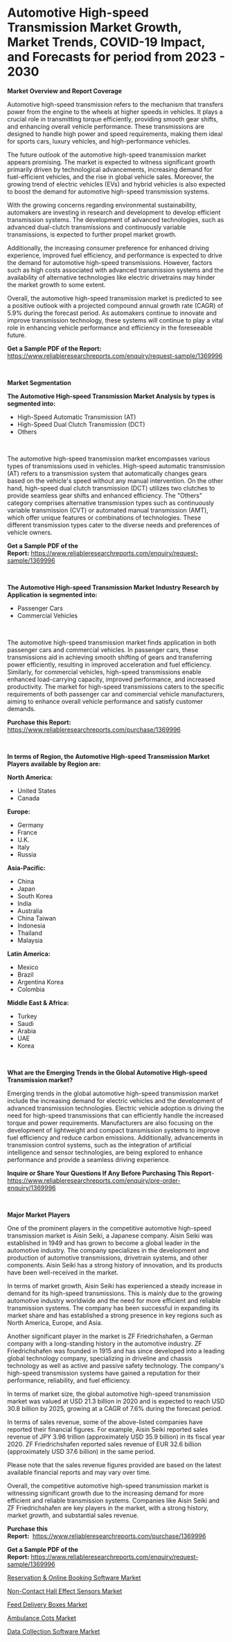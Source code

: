 <p><h1>Automotive High-speed Transmission Market Growth, Market Trends, COVID-19 Impact, and Forecasts for period from 2023 - 2030</h1></p><p><strong>Market Overview and Report Coverage</strong></p>
<p><p>Automotive high-speed transmission refers to the mechanism that transfers power from the engine to the wheels at higher speeds in vehicles. It plays a crucial role in transmitting torque efficiently, providing smooth gear shifts, and enhancing overall vehicle performance. These transmissions are designed to handle high power and speed requirements, making them ideal for sports cars, luxury vehicles, and high-performance vehicles.</p><p>The future outlook of the automotive high-speed transmission market appears promising. The market is expected to witness significant growth primarily driven by technological advancements, increasing demand for fuel-efficient vehicles, and the rise in global vehicle sales. Moreover, the growing trend of electric vehicles (EVs) and hybrid vehicles is also expected to boost the demand for automotive high-speed transmission systems.</p><p>With the growing concerns regarding environmental sustainability, automakers are investing in research and development to develop efficient transmission systems. The development of advanced technologies, such as advanced dual-clutch transmissions and continuously variable transmissions, is expected to further propel market growth.</p><p>Additionally, the increasing consumer preference for enhanced driving experience, improved fuel efficiency, and performance is expected to drive the demand for automotive high-speed transmissions. However, factors such as high costs associated with advanced transmission systems and the availability of alternative technologies like electric drivetrains may hinder the market growth to some extent.</p><p>Overall, the automotive high-speed transmission market is predicted to see a positive outlook with a projected compound annual growth rate (CAGR) of 5.9% during the forecast period. As automakers continue to innovate and improve transmission technology, these systems will continue to play a vital role in enhancing vehicle performance and efficiency in the foreseeable future.</p></p>
<p><strong>Get a Sample PDF of the Report:</strong> <a href="https://www.reliableresearchreports.com/enquiry/request-sample/1369996">https://www.reliableresearchreports.com/enquiry/request-sample/1369996</a></p>
<p>&nbsp;</p>
<p><strong>Market Segmentation</strong></p>
<p><strong>The Automotive High-speed Transmission Market Analysis by types is segmented into:</strong></p>
<p><ul><li>High-Speed Automatic Transmission (AT)</li><li>High-Speed Dual Clutch Transmission (DCT)</li><li>Others</li></ul></p>
<p>&nbsp;</p>
<p><p>The automotive high-speed transmission market encompasses various types of transmissions used in vehicles. High-speed automatic transmission (AT) refers to a transmission system that automatically changes gears based on the vehicle's speed without any manual intervention. On the other hand, high-speed dual clutch transmission (DCT) utilizes two clutches to provide seamless gear shifts and enhanced efficiency. The "Others" category comprises alternative transmission types such as continuously variable transmission (CVT) or automated manual transmission (AMT), which offer unique features or combinations of technologies. These different transmission types cater to the diverse needs and preferences of vehicle owners.</p></p>
<p><strong>Get a Sample PDF of the Report:</strong>&nbsp;<a href="https://www.reliableresearchreports.com/enquiry/request-sample/1369996">https://www.reliableresearchreports.com/enquiry/request-sample/1369996</a></p>
<p>&nbsp;</p>
<p><strong>The Automotive High-speed Transmission Market Industry Research by Application is segmented into:</strong></p>
<p><ul><li>Passenger Cars</li><li>Commercial Vehicles</li></ul></p>
<p>&nbsp;</p>
<p><p>The automotive high-speed transmission market finds application in both passenger cars and commercial vehicles. In passenger cars, these transmissions aid in achieving smooth shifting of gears and transferring power efficiently, resulting in improved acceleration and fuel efficiency. Similarly, for commercial vehicles, high-speed transmissions enable enhanced load-carrying capacity, improved performance, and increased productivity. The market for high-speed transmissions caters to the specific requirements of both passenger car and commercial vehicle manufacturers, aiming to enhance overall vehicle performance and satisfy customer demands.</p></p>
<p><strong>Purchase this Report:</strong>&nbsp; <a href="https://www.reliableresearchreports.com/purchase/1369996">https://www.reliableresearchreports.com/purchase/1369996</a></p>
<p>&nbsp;</p>
<p><strong>In terms of Region, the Automotive High-speed Transmission Market Players available by Region are:</strong></p>
<p>
    <p> <strong> North America: </strong>
        <ul>
            <li>United States</li>
            <li>Canada</li>
        </ul>
        </p> 
    <p> <strong> Europe: </strong>
        <ul>
            <li>Germany</li>
            <li>France</li>
            <li>U.K.</li>
            <li>Italy</li>
            <li>Russia</li>
        </ul>
        </p> 
    <p> <strong> Asia-Pacific: </strong>
        <ul>
            <li>China</li>
            <li>Japan</li>
            <li>South Korea</li>
            <li>India</li>
            <li>Australia</li>
            <li>China Taiwan</li>
            <li>Indonesia</li>
            <li>Thailand</li>
            <li>Malaysia</li>
        </ul>
        </p> 
    <p> <strong> Latin America: </strong>
        <ul>
            <li>Mexico</li>
            <li>Brazil</li>
            <li>Argentina Korea</li>
            <li>Colombia</li>
        </ul>
        </p> 
    <p> <strong> Middle East & Africa: </strong>
        <ul>
            <li>Turkey</li>
            <li>Saudi</li>
            <li>Arabia</li>
            <li>UAE</li>
            <li>Korea</li>
        </ul>
    </p>
    </p>
<p>&nbsp;</p>
<p><strong>What are the Emerging Trends in the Global Automotive High-speed Transmission market?</strong></p>
<p><p>Emerging trends in the global automotive high-speed transmission market include the increasing demand for electric vehicles and the development of advanced transmission technologies. Electric vehicle adoption is driving the need for high-speed transmissions that can efficiently handle the increased torque and power requirements. Manufacturers are also focusing on the development of lightweight and compact transmission systems to improve fuel efficiency and reduce carbon emissions. Additionally, advancements in transmission control systems, such as the integration of artificial intelligence and sensor technologies, are being explored to enhance performance and provide a seamless driving experience.</p></p>
<p><strong>Inquire or Share Your Questions If Any Before Purchasing This Report</strong>- <a href="https://www.reliableresearchreports.com/enquiry/pre-order-enquiry/1369996">https://www.reliableresearchreports.com/enquiry/pre-order-enquiry/1369996</a></p>
<p>&nbsp;</p>
<p><strong>Major Market Players</strong></p>
<p><p>One of the prominent players in the competitive automotive high-speed transmission market is Aisin Seiki, a Japanese company. Aisin Seiki was established in 1949 and has grown to become a global leader in the automotive industry. The company specializes in the development and production of automotive transmissions, drivetrain systems, and other components. Aisin Seiki has a strong history of innovation, and its products have been well-received in the market.</p><p>In terms of market growth, Aisin Seiki has experienced a steady increase in demand for its high-speed transmissions. This is mainly due to the growing automotive industry worldwide and the need for more efficient and reliable transmission systems. The company has been successful in expanding its market share and has established a strong presence in key regions such as North America, Europe, and Asia.</p><p>Another significant player in the market is ZF Friedrichshafen, a German company with a long-standing history in the automotive industry. ZF Friedrichshafen was founded in 1915 and has since developed into a leading global technology company, specializing in driveline and chassis technology as well as active and passive safety technology. The company's high-speed transmission systems have gained a reputation for their performance, reliability, and fuel efficiency.</p><p>In terms of market size, the global automotive high-speed transmission market was valued at USD 21.3 billion in 2020 and is expected to reach USD 30.8 billion by 2025, growing at a CAGR of 7.6% during the forecast period.</p><p>In terms of sales revenue, some of the above-listed companies have reported their financial figures. For example, Aisin Seiki reported sales revenue of JPY 3.96 trillion (approximately USD 35.9 billion) in its fiscal year 2020. ZF Friedrichshafen reported sales revenue of EUR 32.6 billion (approximately USD 37.6 billion) in the same period.</p><p>Please note that the sales revenue figures provided are based on the latest available financial reports and may vary over time.</p><p>Overall, the competitive automotive high-speed transmission market is witnessing significant growth due to the increasing demand for more efficient and reliable transmission systems. Companies like Aisin Seiki and ZF Friedrichshafen are key players in the market, with a strong history, market growth, and substantial sales revenue.</p></p>
<p><strong>Purchase this Report:</strong>&nbsp;&nbsp;<a href="https://www.reliableresearchreports.com/purchase/1369996">https://www.reliableresearchreports.com/purchase/1369996</a></p>
<p></p>
<p><strong>Get a Sample PDF of the Report:</strong>&nbsp;<a href="https://www.reliableresearchreports.com/enquiry/request-sample/1369996">https://www.reliableresearchreports.com/enquiry/request-sample/1369996</a></p>
<p><p><a href="https://medium.com/@fire.belt.bug/reservation-amp-online-booking-software-market-size-cagr-trends-2024-2030-605741d9ffd6">Reservation & Online Booking Software Market</a></p><p><a href="https://github.com/pizolina/Market-Research-Report-List-1/blob/main/non-contact-hall-effect-sensors-market.md">Non-Contact Hall Effect Sensors Market</a></p><p><a href="https://github.com/lbird53714/Market-Research-Report-List-1/blob/main/feed-delivery-boxes-market.md">Feed Delivery Boxes Market</a></p><p><a href="https://www.linkedin.com/pulse/ambulance-cots-market-research-report-provides-thorough-industry-wdb9e/">Ambulance Cots Market</a></p><p><a href="https://medium.com/@sink.pay.sand/data-collection-software-market-size-cagr-trends-2024-2030-3c72c5bbe77c">Data Collection Software Market</a></p></p>